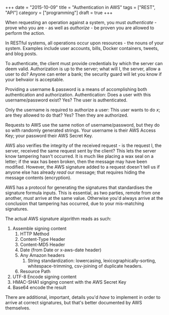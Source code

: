 +++
date = "2015-10-09"
title = "Authentication in AWS"
tags = ["REST", "API"]
category = ["programming"]
draft = true
+++

When requesting an operation against a system, you must *authenticate* - prove
who you are - as well as *authorize* - be proven you are allowed to perform the
action.

In RESTful systems, all operations occur upon resources - the nouns of your
system. Examples include user accounts, bills, Docker containers, tweets, and
blog posts.

To authenticate, the client must provide credentials by which the server can
deem valid.  Authorization is up to the server; what will I, the server, allow
a user to do?  Anyone can enter a bank; the security guard will let you know if
your behvaior is acceptable.

Providing a username & password is a means of accomplishing both authentication
and authorization. Authentication: Does a user with this username/password
exist? Yes? The user is authenticated.

Only the username is required to authorize a user: This user wants to do _x_;
are they allowed to do that? Yes? Then they are authorized.

Requests to AWS use the same notion of username/password, but they do so with
randomly generated strings. Your username is their AWS Access Key; your
password their AWS Secret Key.

AWS also verifies the integrity of the received request - is the request I, the
server, received the same request sent by the client? This lets the server know
tampering hasn't occurred. It is much like placing a wax seal on a letter; if
the wax has been broken, then the message may have been modified. However, the
AWS signature added to a request doesn't tell us if anyone else has already
_read_ our message; that requires hiding the message contents (encryption).

AWS has a protocol for generating the signatures that standardises the
signature formula inputs. This is essential, as two parties, remote from one
another, _must_ arrive at the same value. Otherwise you'd always arrive at the
conclusion that tampering has occurred, due to your mis-matching signatures.

The actual AWS signature algorithm reads as such:
1. Assemble signing content
    1. HTTP Method
    1. Content-Type Header
    1. Content-MD5 Header
    1. Date (from Date or x-aws-date header)
    1. Any Amazon headers
        1. String standardization: lowercasing, lexicographically-sorting,
           whitespace-trimming, csv-joining of duplicate headers.
    1. Resource Path
1. UTF-8 Encode signing content
1. HMAC-SHA1 signging conent with the AWS Secret Key
1. Base64 encode the result

There are additional, important, details you'd _have_ to implement in order to
arrive at correct signatures, but that's better documented by AWS
themselves.

